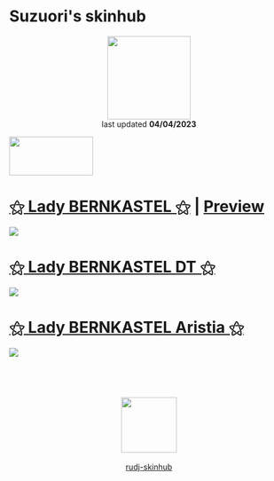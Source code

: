 # Suzuori's skinhub
<p align="center">
<a href="https://osu.ppy.sh/users/8821737">
  <img src="https://a.ppy.sh/8821737"  
       width="150"
       height="150"></a>
<br>
last updated <b>04/04/2023</b>
</p>

<a href="https://www.youtube.com/watch?v=kbbgypvGPgM">
<img src="https://i.imgur.com/uDyKiLi.png"
       width="151" 
       height="70"/></a>

# [⚝ Lady BERNKASTEL ⚝](https://github.com/rudj-skinhub/woal/raw/tyfh/suzuori/%E2%9A%9D%20Lady%20BERNKASTEL%20%E2%9A%9D.osk) | [Preview](https://imgur.com/a/QqzBURm)
[![](https://i.imgur.com/X93QXF9.png)](https://github.com/rudj-skinhub/woal/raw/tyfh/suzuori/%E2%9A%9D%20Lady%20BERNKASTEL%20%E2%9A%9D.osk)

# [⚝ Lady BERNKASTEL DT ⚝](https://github.com/rudj-skinhub/woal/raw/tyfh/suzuori/%E2%9A%9D%20Lady%20BERNKASTEL%20DT%E2%9A%9D.osk)
[![](https://i.imgur.com/fwbPwAo.png)](https://github.com/rudj-skinhub/woal/raw/tyfh/suzuori/%E2%9A%9D%20Lady%20BERNKASTEL%20DT%E2%9A%9D.osk)

# [⚝ Lady BERNKASTEL Aristia ⚝](https://github.com/rudj-skinhub/woal/raw/tyfh/suzuori/%E2%9A%9D%20Lady%20BERNKASTEL%20Aristia%20%E2%9A%9D.osk)
[![](https://i.imgur.com/nWHdu1U.png)](https://github.com/rudj-skinhub/woal/raw/tyfh/suzuori/%E2%9A%9D%20Lady%20BERNKASTEL%20Aristia%20%E2%9A%9D.osk)

#
<p align="center">
  <br></br>
  <a href="https://twitter.com/Suzuori_">
  <img src="https://i.imgur.com/PUQ5uWf.png" 
       width="100" 
       height="100"></a>
  <br></br>
  <a href="README.md">rudj-skinhub</a>
 </p>
